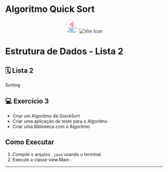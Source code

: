 # Algoritmo Quick Sort
<p align="center">
  <img src="https://raw.githubusercontent.com/devicons/devicon/master/icons/java/java-original.svg" alt="Java Icon" height="40" width="40">
  <img src="https://cdn.jsdelivr.net/gh/devicons/devicon/icons/vim/vim-original.svg" alt="Vim Icon" height="40" width="40">
</p>

# Estrutura de Dados - Lista 2

## 🗓️ Lista 2

Sorting

## 💻 Exercício 3

- Criar um Algoritmo de QuickSort
- Criar uma aplicação de teste para o Algoritmo
- Criar uma Biblioteca com o Algoritmo

## Como Executar

1. Compile o arquivo `.java` usando o terminal.
2. Execute a classe view.Main .

---
